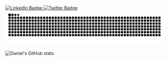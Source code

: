 <div id="badges">
  <a href="https://www.linkedin.com/in/daniel-ainoko-472462232/">
    <img src="https://img.shields.io/badge/LinkedIn-blue?style=for-the-badge&logo=linkedin&logoColor=white" alt="LinkedIn Badge"/>
  </a>
  <!-- <a href="your-youtube-URL">
    <img src="https://img.shields.io/badge/YouTube-red?style=for-the-badge&logo=youtube&logoColor=white" alt="Youtube Badge"/>
  </a> -->
  <a href="https://x.com/thecodedan">
    <img src="https://img.shields.io/badge/Twitter-blue?style=for-the-badge&logo=twitter&logoColor=white" alt="Twitter Badge"/>
  </a>
</div>

<img src="https://raw.githubusercontent.com/TheCodeDaniel/TheCodeDaniel/output/snake.svg" alt="Snake animation" />

![Daniel's GitHub stats](https://github-readme-stats.vercel.app/api?username=TheCodeDaniel&show_icons=true&theme=codeSTACKr)

###

